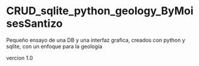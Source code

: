# CRUD_sqlite_python_geology_ByMoisesSantizo
Pequeño ensayo de una DB y una interfaz grafica, creados con python y sqlite, con un enfoque para la geología 

vercion 1.0 
